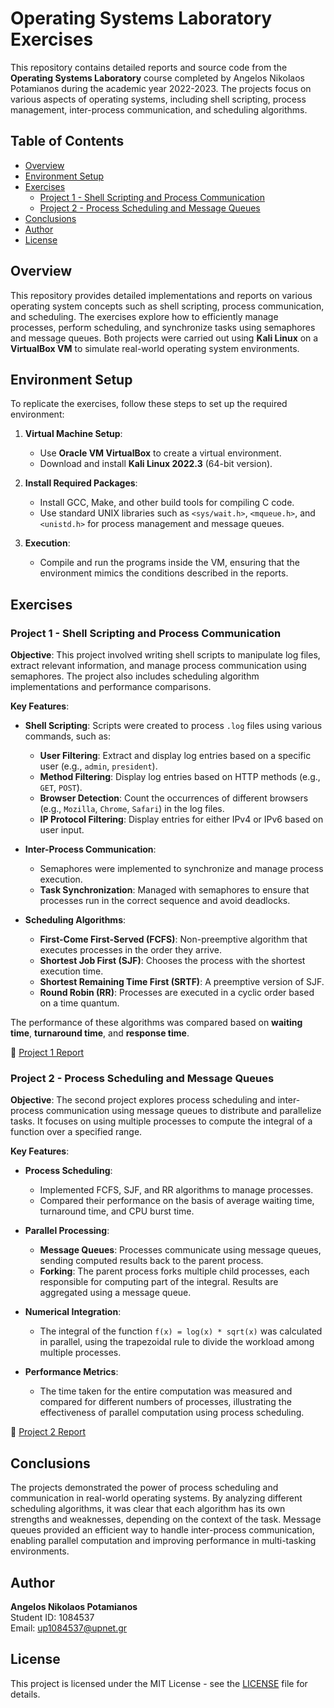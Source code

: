 # Operating Systems Laboratory Exercises

This repository contains detailed reports and source code from the **Operating Systems Laboratory** course completed by Angelos Nikolaos Potamianos during the academic year 2022-2023. The projects focus on various aspects of operating systems, including shell scripting, process management, inter-process communication, and scheduling algorithms.

## Table of Contents
- [Overview](#overview)
- [Environment Setup](#environment-setup)
- [Exercises](#exercises)
  - [Project 1 - Shell Scripting and Process Communication](#project-1---shell-scripting-and-process-communication)
  - [Project 2 - Process Scheduling and Message Queues](#project-2---process-scheduling-and-message-queues)
- [Conclusions](#conclusions)
- [Author](#author)
- [License](#license)

## Overview

This repository provides detailed implementations and reports on various operating system concepts such as shell scripting, process communication, and scheduling. The exercises explore how to efficiently manage processes, perform scheduling, and synchronize tasks using semaphores and message queues. Both projects were carried out using **Kali Linux** on a **VirtualBox VM** to simulate real-world operating system environments.

## Environment Setup

To replicate the exercises, follow these steps to set up the required environment:

1. **Virtual Machine Setup**:
   - Use **Oracle VM VirtualBox** to create a virtual environment.
   - Download and install **Kali Linux 2022.3** (64-bit version).

2. **Install Required Packages**:
   - Install GCC, Make, and other build tools for compiling C code.
   - Use standard UNIX libraries such as `<sys/wait.h>`, `<mqueue.h>`, and `<unistd.h>` for process management and message queues.

3. **Execution**:
   - Compile and run the programs inside the VM, ensuring that the environment mimics the conditions described in the reports.

## Exercises

### Project 1 - Shell Scripting and Process Communication

**Objective**: This project involved writing shell scripts to manipulate log files, extract relevant information, and manage process communication using semaphores. The project also includes scheduling algorithm implementations and performance comparisons.

**Key Features**:
- **Shell Scripting**: Scripts were created to process `.log` files using various commands, such as:
  - **User Filtering**: Extract and display log entries based on a specific user (e.g., `admin`, `president`).
  - **Method Filtering**: Display log entries based on HTTP methods (e.g., `GET`, `POST`).
  - **Browser Detection**: Count the occurrences of different browsers (e.g., `Mozilla`, `Chrome`, `Safari`) in the log files.
  - **IP Protocol Filtering**: Display entries for either IPv4 or IPv6 based on user input.
  
- **Inter-Process Communication**:
  - Semaphores were implemented to synchronize and manage process execution.
  - **Task Synchronization**: Managed with semaphores to ensure that processes run in the correct sequence and avoid deadlocks.

- **Scheduling Algorithms**:
  - **First-Come First-Served (FCFS)**: Non-preemptive algorithm that executes processes in the order they arrive.
  - **Shortest Job First (SJF)**: Chooses the process with the shortest execution time.
  - **Shortest Remaining Time First (SRTF)**: A preemptive version of SJF.
  - **Round Robin (RR)**: Processes are executed in a cyclic order based on a time quantum.

The performance of these algorithms was compared based on **waiting time**, **turnaround time**, and **response time**.

📄 [Project 1 Report](https://github.com/nickpotamianos/Operating-Systems-Lab-Project/blob/main/Exercise%201/Project%20Report.pdf)

### Project 2 - Process Scheduling and Message Queues

**Objective**: The second project explores process scheduling and inter-process communication using message queues to distribute and parallelize tasks. It focuses on using multiple processes to compute the integral of a function over a specified range.

**Key Features**:
- **Process Scheduling**:
  - Implemented FCFS, SJF, and RR algorithms to manage processes.
  - Compared their performance on the basis of average waiting time, turnaround time, and CPU burst time.

- **Parallel Processing**:
  - **Message Queues**: Processes communicate using message queues, sending computed results back to the parent process.
  - **Forking**: The parent process forks multiple child processes, each responsible for computing part of the integral. Results are aggregated using a message queue.

- **Numerical Integration**:
  - The integral of the function `f(x) = log(x) * sqrt(x)` was calculated in parallel, using the trapezoidal rule to divide the workload among multiple processes.

- **Performance Metrics**:
  - The time taken for the entire computation was measured and compared for different numbers of processes, illustrating the effectiveness of parallel computation using process scheduling.

📄 [Project 2 Report](https://github.com/nickpotamianos/Operating-Systems-Lab-Project/blob/main/Exercise%202/Project-Report.pdf)

## Conclusions

The projects demonstrated the power of process scheduling and communication in real-world operating systems. By analyzing different scheduling algorithms, it was clear that each algorithm has its own strengths and weaknesses, depending on the context of the task. Message queues provided an efficient way to handle inter-process communication, enabling parallel computation and improving performance in multi-tasking environments.

## Author

**Angelos Nikolaos Potamianos**  
Student ID: 1084537  
Email: up1084537@upnet.gr

## License

This project is licensed under the MIT License - see the [LICENSE](LICENSE) file for details.
